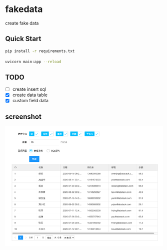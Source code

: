 # fakedata
create fake data

## Quick Start

```bash
pip install -r requirements.txt

uvicorn main:app --reload
```


## TODO

- [ ] create insert sql
- [x] create data table
- [x] custom field data

## screenshot

![](resource/screen.png)
